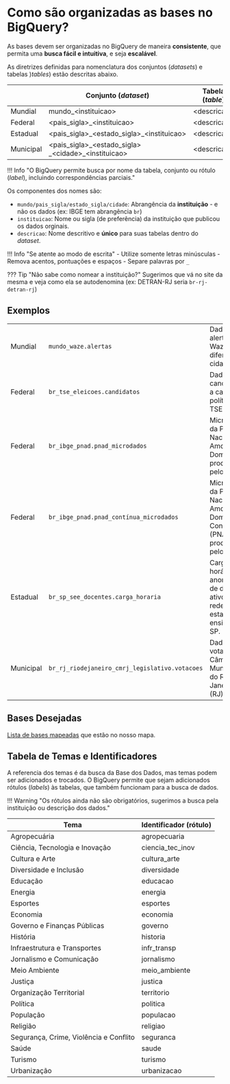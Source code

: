 # Como são organizadas as bases no BigQuery?

As bases devem ser organizadas no BigQuery de maneira **consistente**, que
permita uma **busca fácil e intuitiva**, e seja **escalável**. 

As diretrizes definidas para nomenclatura dos conjuntos (*datasets*) e
tabelas )*tables*) estão descritas abaixo.

|           | Conjunto (*dataset*)                         | Tabela (*table*)                |
|-----------|----------------------------------------------|---------------------------------|
| Mundial   | mundo_<instituicao\>                         | <descricao\>                    |
| Federal   | <pais_sigla\>_<instituicao\>                       | <descricao\>                    |
| Estadual  | <pais_sigla\>\_<estado_sigla\>_<instituicao\>            | <descricao\>                    |
| Municipal | <pais_sigla\>\_<estado_sigla\> _<cidade\>\_<instituicao\> | <descricao\>                   |

!!! Info "O BigQuery permite busca por nome da tabela, conjunto ou rótulo (*label*), incluindo correspondências parciais."

Os componentes dos nomes são:

- `mundo/pais_sigla/estado_sigla/cidade`: Abrangência da **instituição** - e não os dados (ex: IBGE tem abrangência `br`)
- `instituicao`: Nome ou sigla (de preferência) da instituição que
  publicou os dados orginais.
- `descricao`: Nome descritivo e **único** para suas tabelas dentro do *dataset*.

!!! Info "Se atente ao modo de escrita"
    - Utilize somente letras minúsculas
    - Remova acentos, pontuações e espaços
    - Separe palavras por `_`

??? Tip "Não sabe como nomear a instituição?"
    Sugerimos que vá no site da mesma e veja como ela se autodenomina (ex: DETRAN-RJ seria `br-rj-detran-rj`)

## Exemplos

|           |                                           |                                                     |
|-----------|-------------------------------------------|-----------------------------------------------------|
| Mundial   | `mundo_waze.alertas`                      |  Dados de alertas do Waze de diferentes cidades.    |
| Federal   | `br_tse_eleicoes.candidatos`              | Dados de candidatos a cargos políticos do TSE.      |
| Federal   | `br_ibge_pnad.pnad_microdados`            | Microdados da Pesquisa Nacional por Amostra de Domicílios produzidos pelo IBGE. |
| Federal   | `br_ibge_pnad.pnad_contínua_microdados`   | Microdados da Pesquisa Nacional por Amostra de Domicílios Contínua (PNAD-C) produzidos pelo IBGE. |
| Estadual  | `br_sp_see_docentes.carga_horaria`        | Carga horária anonimizado de docentes ativos da rede estadual de ensino de SP. |
| Municipal | `br_rj_riodejaneiro_cmrj_legislativo.votacoes` | Dados de votação da Câmara Municipal do Rio de Janeiro (RJ). |

## Bases Desejadas

[Lista de bases mapeadas](https://docs.google.com/spreadsheets/d/1t9kEsiyatmmdDCy2qjaCjLqdw-oJj33P7tY5bnkR0aw/edit#gid=0) que estão no nosso mapa.


## Tabela de Temas e Identificadores

A referencia dos temas é da busca da Base dos Dados, mas temas podem ser
adicionados e trocados. O BigQuery permite que sejam adicionados
rótulos (*labels*) às tabelas, que também funcionam para a busca de dados.

!!! Warning "Os rótulos ainda não são obrigatórios, sugerimos a busca pela instituição ou descrição dos dados."

| Tema                                     | Identificador (rótulo)    |
|------------------------------------------|------------------|
| Agropecuária                             | agropecuaria     |
| Ciência, Tecnologia e Inovação           | ciencia_tec_inov |
| Cultura e Arte                           | cultura_arte     |
| Diversidade e Inclusão                   | diversidade      |
| Educação                                 | educacao         |
| Energia                                  | energia          |
| Esportes                                 | esportes         |
| Economia                                 | economia         |
| Governo e Finanças Públicas              | governo          |
| História                                 | historia         |
| Infraestrutura e Transportes             | infr_transp      |
| Jornalismo e Comunicação                 | jornalismo       |
| Meio Ambiente                            | meio_ambiente    |
| Justiça                                  | justica          |
| Organização Territorial                  | territorio       |
| Política                                 | politica         |
| População                                | populacao        |
| Religião                                 | religiao         |
| Segurança, Crime, Violência e Conflito   | seguranca        |
| Saúde                                    | saude            |
| Turismo                                  | turismo          |
| Urbanização                              | urbanizacao      |